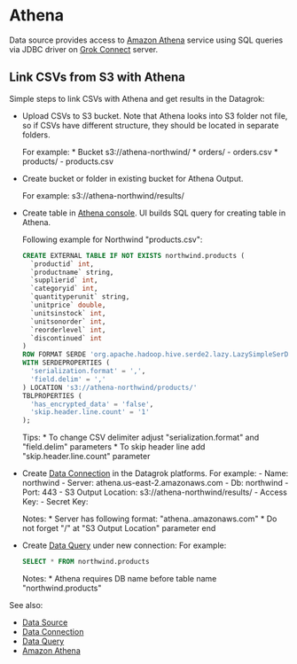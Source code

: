 <!-- TITLE: Athena -->
<!-- SUBTITLE: -->

# Athena

Data source provides access to [Amazon Athena](https://docs.aws.amazon.com/athena/latest/ug/what-is.html) service
using SQL queries via JDBC driver on [Grok Connect](data-source.md) server. 

## Link CSVs from S3 with Athena

Simple steps to link CSVs with Athena and get results in the Datagrok:

* Upload CSVs to S3 bucket. Note that Athena looks into S3 folder not file, so if CSVs have different 
structure, they should be located in separate folders.

    For example: 
      * Bucket s3://athena-northwind/
        * orders/
            - orders.csv
        * products/
            - products.csv

* Create bucket or folder in existing bucket for Athena Output.

    For example: 
        s3://athena-northwind/results/

* Create table in [Athena console](https://console.aws.amazon.com/athena). UI builds SQL query for creating 
  table in Athena.

    Following example for Northwind "products.csv":
    
    ```sql
    CREATE EXTERNAL TABLE IF NOT EXISTS northwind.products (
      `productid` int,
      `productname` string,
      `supplierid` int,
      `categoryid` int,
      `quantityperunit` string,
      `unitprice` double,
      `unitsinstock` int,
      `unitsonorder` int,
      `reorderlevel` int,
      `discontinued` int
    )
    ROW FORMAT SERDE 'org.apache.hadoop.hive.serde2.lazy.LazySimpleSerDe'
    WITH SERDEPROPERTIES (
      'serialization.format' = ',',
      'field.delim' = ','
    ) LOCATION 's3://athena-northwind/products/'
    TBLPROPERTIES (
      'has_encrypted_data' = 'false',
      'skip.header.line.count' = '1'
    );
    ```

    Tips: 
        * To change CSV delimiter adjust "serialization.format" and "field.delim" parameters
        * To skip header line add "skip.header.line.count" parameter

* Create [Data Connection](data-connection.md) in the Datagrok platforms.
    For example:
      - Name: northwind
      - Server: athena.us-east-2.amazonaws.com
      - Db: northwind
      - Port: 443
      - S3 Output Location: s3://athena-northwind/results/
      - Access Key: <key>
      - Secret Key: <secret>
      
    Notes:
      * Server has following format: "athena.<region>.amazonaws.com"
      * Do not forget "/" at "S3 Output Location" parameter end 
      
* Create [Data Query](data-query.md) under new connection:
    For example:
      
    ```sql
    SELECT * FROM northwind.products
    ```
 
    Notes:
       * Athena requires DB name before table name "northwind.products"
       
       
See also:

  * [Data Source](data-source.md)
  * [Data Connection](data-connection.md)
  * [Data Query](data-query.md)
  * [Amazon Athena](https://docs.aws.amazon.com/athena/latest/ug/what-is.html)
 